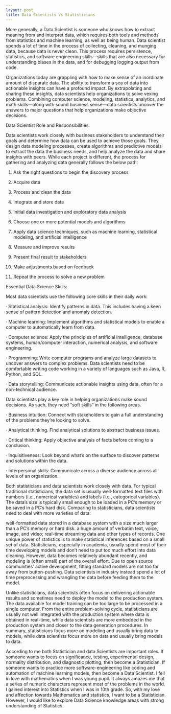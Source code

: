 ```yaml
---
layout: post
title: Data Scientists Vs Statisticians
---
```


More generally, a Data Scientist is someone who knows how to extract meaning from and interpret data, which requires both tools and methods from statistics and machine learning, as well as being human. Data scientist spends a lot of time in the process of collecting, cleaning, and munging data, because data is never clean. This process requires persistence, statistics, and software engineering skills—skills that are also necessary for understanding biases in the data, and for debugging logging output from code.

Organizations today are grappling with how to make sense of an inordinate amount of disparate data. The ability to transform a sea of data into actionable insights can have a profound impact. By extrapolating and sharing these insights, data scientists help organizations to solve vexing problems. Combining computer science, modeling, statistics, analytics, and math skills—along with sound business sense—data scientists uncover the answers to major questions that help organizations make objective decisions.

Data Scientist Role and Responsibilities:

Data scientists work closely with business stakeholders to understand their goals and determine how data can be used to achieve those goals. They design data modeling processes, create algorithms and predictive models to extract the data the business needs, and help analyze the data and share insights with peers. While each project is different,  the process for gathering and analyzing data generally follows the below path:

1. Ask the right questions to begin the discovery process

2. Acquire data

3. Process and clean the data

4. Integrate and store data

5. Initial data investigation and exploratory data analysis

6. Choose one or more potential models and algorithms

7. Apply data science techniques, such as machine learning, statistical modeling, and artificial intelligence

8. Measure and improve results

9. Present final result to stakeholders

10. Make adjustments based on feedback

11. Repeat the process to solve a new problem

 Essential Data Science Skills:

Most data scientists use the following core skills in their daily work:

·         Statistical analysis: Identify patterns in data. This includes having a keen sense of pattern detection and anomaly detection.

·         Machine learning: Implement algorithms and statistical models to enable a computer to automatically learn from data.

·         Computer science: Apply the principles of artificial intelligence, database systems, human/computer interaction, numerical analysis, and software engineering.

·         Programming: Write computer programs and analyze large datasets to uncover answers to complex problems. Data scientists need to be comfortable writing code working in a variety of languages such as Java, R, Python, and SQL.

·         Data storytelling:  Communicate actionable insights using data, often for a non-technical audience.

Data scientists play a key role in helping organizations make sound decisions. As such, they need “soft skills” in the following areas.

·         Business intuition: Connect with stakeholders to gain a full understanding of the problems they’re looking to solve.

·         Analytical thinking. Find analytical solutions to abstract business issues.

·         Critical thinking: Apply objective analysis of facts before coming to a conclusion.

·         Inquisitiveness: Look beyond what’s on the surface to discover patterns and solutions within the data.

·         Interpersonal skills: Communicate across a diverse audience across all levels of an organization.


Both statisticians and data scientists work closely with data. For typical traditional statisticians, the data set is usually well-formatted text files with numbers (i.e., numerical variables) and labels (i.e., categorical variables). The data’s size is typically small enough to be loaded in a PC’s memory or be saved in a PC’s hard disk. Comparing to statisticians, data scientists need to deal with more varieties of data:

well-formatted data stored in a database system with a size much larger than a PC’s memory or hard disk.
a huge amount of verbatim text, voice, image, and video;
real-time streaming data and other types of records.
One unique power of statistics is to make statistical inferences based on a small set of data. Statisticians, especially in academia, usually spend most of their time developing models and don’t need to put too much effort into data cleaning. However, data becomes relatively abundant recently, and modeling is (often small) part of the overall effort. Due to open source communities’ active development, fitting standard models are not too far away from button-pushing. Data scientists in industry instead spend a lot of time preprocessing and wrangling the data before feeding them to the model.

Unlike statisticians, data scientists often focus on delivering actionable results and sometimes need to deploy the model to the production system. The data available for model training can be too large to be processed in a single computer. From the entire problem-solving cycle, statisticians are usually not well integrated with the production system where data is obtained in real-time, while data scientists are more embedded in the production system and closer to the data generation procedures. In summary, statisticians focus more on modeling and usually bring data to models, while data scientists focus more on data and usually bring models to data.

According to me both Statistician and data Scientists are important roles. If someone wants to focus on significance, testing, experimental design, normality distribution, and diagnostic plotting, then become a Statistician. If someone wants to practice more software-engineering like coding and automation of machine learning models, then become a Data Scientist. I fell in love with mathematics when I was young pupil. It always amazes me that a series of numeric characters represent most of the problems in the world. I gained interest into Statistics when I was in 10th grade. So, with my love and affection towards Mathematics and statistics, I want to be a Statistician. However, I would like to explore Data Science knowledge areas with strong understanding of Statistics. 
